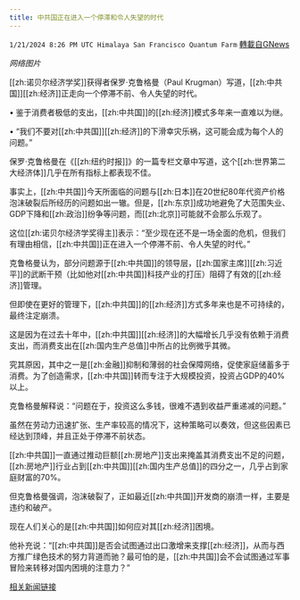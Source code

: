 ```yaml
---
title: 中共国正在进入一个停滞和令人失望的时代
---
```

`1/21/2024 8:26 PM UTC Himalaya San Francisco Quantum Farm` [轉載自GNews](https://gnews.org/articles/2240221)

*网络图片*

[[zh:诺贝尔经济学奖]]获得者保罗·克鲁格曼（Paul Krugman）写道，[[zh:中共国]][[zh:经济]]正走向一个停滞不前、令人失望的时代。

• 鉴于消费者极低的支出，[[zh:中共国]]的[[zh:经济]]模式多年来一直难以为继。

• “我们不要对[[zh:中共国]][[zh:经济]]的下滑幸灾乐祸，这可能会成为每个人的问题。”

保罗·克鲁格曼在《[[zh:纽约时报]]》的一篇专栏文章中写道，这个[[zh:世界第二大经济体]]几乎在所有指标上都表现不佳。

事实上，[[zh:中共国]]今天所面临的问题与[[zh:日本]]在20世纪80年代资产价格泡沫破裂后所经历的问题如出一辙。但是，[[zh:东京]]成功地避免了大范围失业、GDP下降和[[zh:政治]]纷争等问题，而[[zh:北京]]可能就不会那么乐观了。

这位[[zh:诺贝尔经济学奖得主]]表示：“至少现在还不是一场全面的危机，但我们有理由相信，[[zh:中共国]]正在进入一个停滞不前、令人失望的时代。”

克鲁格曼认为，部分问题源于[[zh:中共国]]的领导层，[[zh:国家主席]][[zh:习近平]]的武断干预（比如他对[[zh:中共国]]科技产业的打压）阻碍了有效的[[zh:经济]]管理。

但即使在更好的管理下，[[zh:中共国]]的[[zh:经济]]方式多年来也是不可持续的，最终注定崩溃。

这是因为在过去十年中，[[zh:中共国]][[zh:经济]]的大幅增长几乎没有依赖于消费支出，而消费支出在[[zh:国内生产总值]]中所占的比例微乎其微。

究其原因，其中之一是[[zh:金融]]抑制和薄弱的社会保障网络，促使家庭储蓄多于消费。为了创造需求，[[zh:中共国]]转而专注于大规模投资，投资占GDP的40%以上。

克鲁格曼解释说：“问题在于，投资这么多钱，很难不遇到收益严重递减的问题。”

虽然在劳动力迅速扩张、生产率较高的情况下，这种策略可以奏效，但这些因素已经达到顶峰，并且正处于停滞不前状态。

[[zh:中共国]]一直通过推动巨额[[zh:房地产]]支出来掩盖其消费支出不足的问题，[[zh:房地产]]行业占到[[zh:中共国]][[zh:国内生产总值]]的四分之一，几乎占到家庭财富的70%。

但克鲁格曼强调，泡沫破裂了，正如最近[[zh:中共国]]开发商的崩溃一样，主要是违约和破产。

现在人们关心的是[[zh:中共国]]如何应对其[[zh:经济]]困境。

他补充说：“[[zh:中共国]]是否会试图通过出口激增来支撑[[zh:经济]]，从而与西方推广绿色技术的努力背道而驰？最可怕的是，[[zh:中共国]]会不会试图通过军事冒险来转移对国内困境的注意力？”


[相关新闻链接](https://finance.yahoo.com/news/china-entering-era-stagnation-disappointment-232039402.html)
